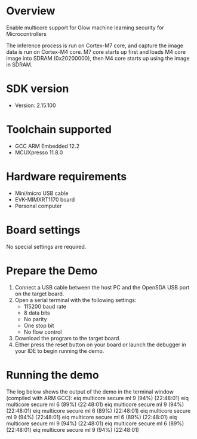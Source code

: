 Overview
========
Enable multicore support for Glow machine learning security  for Microcontrollers

The inference process is run on Cortex-M7 core, and  capture the image data  is run
on Cortex-M4 core. M7 core starts up first and loads M4 core image into SDRAM (0x20200000),
then M4 core starts up using the image in SDRAM.


SDK version
===========
- Version: 2.15.100

Toolchain supported
===================
- GCC ARM Embedded  12.2
- MCUXpresso  11.8.0

Hardware requirements
=====================
- Mini/micro USB cable
- EVK-MIMXRT1170 board
- Personal computer

Board settings
==============
No special settings are required.

Prepare the Demo
================
1. Connect a USB cable between the host PC and the OpenSDA USB port on the target board. 
2. Open a serial terminal with the following settings:
   - 115200 baud rate
   - 8 data bits
   - No parity
   - One stop bit
   - No flow control
3. Download the program to the target board.
4. Either press the reset button on your board or launch the debugger in your IDE to begin running the demo.

Running the demo
================
The log below shows the output of the demo in the terminal window (compiled with ARM GCC):
eiq multicore secure ml 9 (94%) (22:48:01)
eiq multicore secure ml 6 (89%) (22:48:01)
eiq multicore secure ml 9 (94%) (22:48:01)
eiq multicore secure ml 6 (89%) (22:48:01)
eiq multicore secure ml 9 (94%) (22:48:01)
eiq multicore secure ml 6 (89%) (22:48:01)
eiq multicore secure ml 9 (94%) (22:48:01)
eiq multicore secure ml 6 (89%) (22:48:01)
eiq multicore secure ml 9 (94%) (22:48:01)

